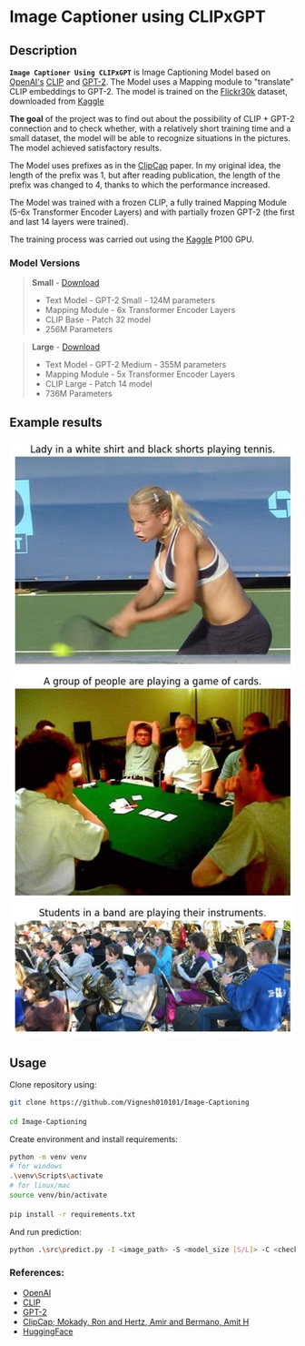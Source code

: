 # Image Captioner using CLIPxGPT

## Description

**`Image Captioner Using CLIPxGPT`** is Image Captioning Model based on [OpenAI's](https://openai.com/) [CLIP](https://openai.com/blog/clip/) and [GPT-2](https://openai.com/blog/better-language-models/). The Model uses a Mapping module to "translate" CLIP embeddings ​​to GPT-2. The model is trained on the [Flickr30k](https://shannon.cs.illinois.edu/DenotationGraph/) dataset, downloaded from [Kaggle](https://www.kaggle.com/datasets/hsankesara/flickr-image-dataset)

**The goal** of the project was to find out about the possibility of CLIP + GPT-2 connection and to check whether, with a relatively short training time and a small dataset, the model will be able to recognize situations in the pictures. The model achieved satisfactory results.

The Model uses prefixes as in the [ClipCap](https://arxiv.org/abs/2111.09734) paper. In my original idea, the length of the prefix was 1, but after reading publication, the length of the prefix was changed to 4, thanks to which the performance increased.

The Model was trained with a frozen CLIP, a fully trained Mapping Module (5-6x Transformer Encoder Layers) and with partially frozen GPT-2 (the first and last 14 layers were trained).

The training process was carried out using the [Kaggle](https://www.kaggle.com/) P100 GPU.

### Model Versions

> **Small** - [Download](https://drive.google.com/file/d/1pSQruQyg8KJq6VmzhMLFbT_VaHJMdlWF/view?usp=sharing)
>
> - Text Model - GPT-2 Small - 124M parameters
> - Mapping Module - 6x Transformer Encoder Layers
> - CLIP Base - Patch 32 model
> - 256M Parameters

> **Large** - [Download](https://drive.google.com/file/d/1Gh32arzhW06C1ZJyzcJSSfdJDi3RgWoG/view?usp=sharing)
>
> - Text Model - GPT-2 Medium - 355M parameters
> - Mapping Module - 5x Transformer Encoder Layers
> - CLIP Large - Patch 14 model
> - 736M Parameters

## Example results

![Example1](./examples/23012796-RS.jpg)
![Example2](./examples/36979-RS.jpg)
![Example3](./examples/89407459-RL.jpg)

## Usage

Clone repository using:

```bash
git clone https://github.com/Vignesh010101/Image-Captioning

cd Image-Captioning
```

Create environment and install requirements:

```bash
python -m venv venv
# for windows
.\venv\Scripts\activate
# for linux/mac
source venv/bin/activate

pip install -r requirements.txt
```

And run prediction:

```bash
python .\src\predict.py -I <image_path> -S <model_size [S/L]> -C <checkpoint_name>
```

### References:

- [OpenAI](https://openai.com/)
- [CLIP](https://openai.com/blog/clip/)
- [GPT-2](https://openai.com/blog/better-language-Models/)
- [ClipCap; Mokady, Ron and Hertz, Amir and Bermano, Amit H](https://arxiv.org/abs/2111.09734)
- [HuggingFace](https://huggingface.co/)
